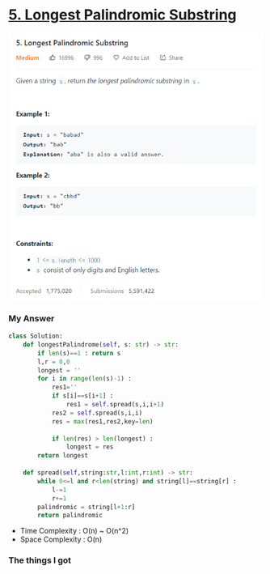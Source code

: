# [5. Longest Palindromic Substring](https://leetcode.com/problems/longest-palindromic-substring/)

![image](Problem.png)



### My Answer

```python
class Solution:
    def longestPalindrome(self, s: str) -> str:
        if len(s)==1 : return s
        l,r = 0,0
        longest = ''
        for i in range(len(s)-1) : 
            res1=''
            if s[i]==s[i+1] : 
                res1 = self.spread(s,i,i+1)
            res2 = self.spread(s,i,i) 
            res = max(res1,res2,key=len)
            
            if len(res) > len(longest) : 
                longest = res
        return longest
        
    def spread(self,string:str,l:int,r:int) -> str: 
        while 0<=l and r<len(string) and string[l]==string[r] : 
            l-=1
            r+=1
        palindromic = string[l+1:r]
        return palindromic
```

* Time Complexity : O(n) ~ O(n^2)
* Space Complexity : O(n)



### The things I got

